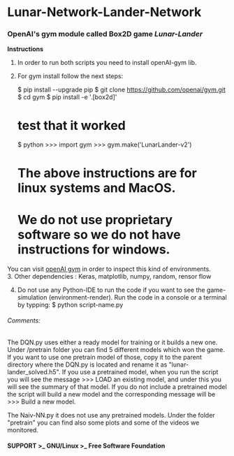 # Lunar-Network-Lander-Network 

### OpenAI's gym module called Box2D game *Lunar-Lander*

**Instructions**<br>

1. In order to run both scripts you need to install openAI-gym lib.

2. For gym install follow the next steps:

    $ pip install --upgrade pip
    $ git clone https://github.com/openai/gym.git
    $ cd gym
    $ pip install -e '.[box2d]'

    # test that it worked 
    $ python >>> import gym >>> gym.make('LunarLander-v2')

    # The above instructions are for linux systems and MacOS. 
    # We do not use proprietary software so we do not have instructions for windows.  
You can visit [openAI gym](https://gym.openai.com/envs/#box2d) in order to inspect this kind of environments.	
3. Other dependencies : Keras, matplotlib, numpy, random, rensor flow

4. Do not use any Python-IDE to run the code if you want to see the game-simulation (environment-render). Run the code in a console or a terminal by typping: $ python script-name.py

###### Comments: 
The DQN.py uses either a ready model for training or it builds a new one. Under /pretrain folder you can find 5 different models which won the game. If you want to use one pretrain model of those, copy it to the parent directory where the DQN.py is located and rename it as "lunar-lander_solved.h5". If you use a pretrained model, when you run the script you will see the message >>> LOAD an existing model, and under this you will see the summary of that model. If you do not include a pretrained model the script will build a new model and the corresponding message will be >>> Build a new model.

The Naiv-NN.py it does not use any pretrained models. Under the folder "pretrain" you can find also some plots and some of the videos we monitored.



#### SUPPORT >_ GNU/Linux >_ Free Software Foundation

